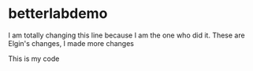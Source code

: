 # betterlabdemo


I am totally changing this line because I am the one who did it.
These are Elgin's changes, I made more changes

This is my code

